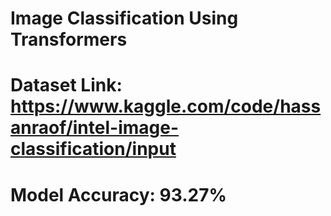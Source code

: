 # Image Classification Using Transformers

# Dataset Link: https://www.kaggle.com/code/hassanraof/intel-image-classification/input

# Model Accuracy: 93.27%
